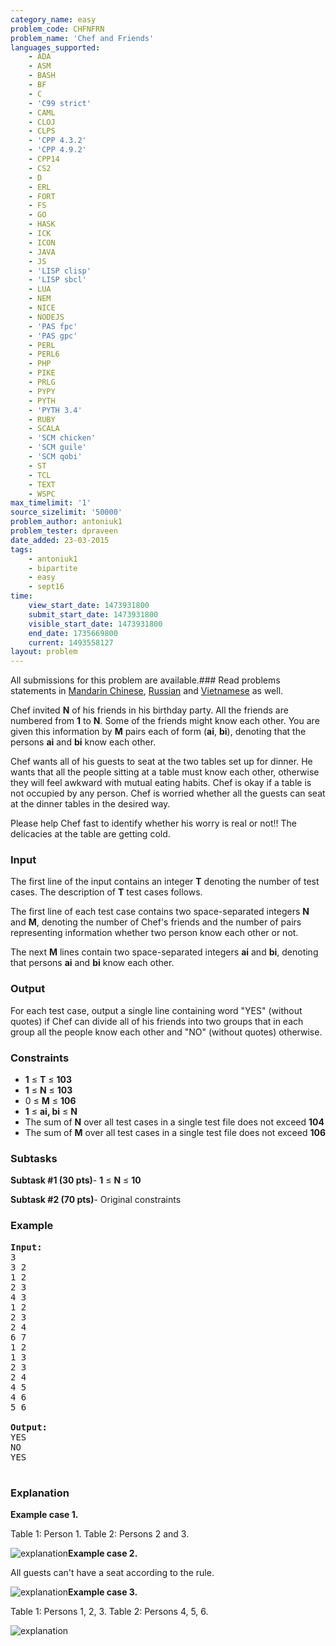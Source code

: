```yaml
---
category_name: easy
problem_code: CHFNFRN
problem_name: 'Chef and Friends'
languages_supported:
    - ADA
    - ASM
    - BASH
    - BF
    - C
    - 'C99 strict'
    - CAML
    - CLOJ
    - CLPS
    - 'CPP 4.3.2'
    - 'CPP 4.9.2'
    - CPP14
    - CS2
    - D
    - ERL
    - FORT
    - FS
    - GO
    - HASK
    - ICK
    - ICON
    - JAVA
    - JS
    - 'LISP clisp'
    - 'LISP sbcl'
    - LUA
    - NEM
    - NICE
    - NODEJS
    - 'PAS fpc'
    - 'PAS gpc'
    - PERL
    - PERL6
    - PHP
    - PIKE
    - PRLG
    - PYPY
    - PYTH
    - 'PYTH 3.4'
    - RUBY
    - SCALA
    - 'SCM chicken'
    - 'SCM guile'
    - 'SCM qobi'
    - ST
    - TCL
    - TEXT
    - WSPC
max_timelimit: '1'
source_sizelimit: '50000'
problem_author: antoniuk1
problem_tester: dpraveen
date_added: 23-03-2015
tags:
    - antoniuk1
    - bipartite
    - easy
    - sept16
time:
    view_start_date: 1473931800
    submit_start_date: 1473931800
    visible_start_date: 1473931800
    end_date: 1735669800
    current: 1493558127
layout: problem
---
```

All submissions for this problem are available.###  Read problems statements in [Mandarin Chinese](http://www.codechef.com/download/translated/SEPT16/mandarin/CHFNFRN.pdf), [Russian](http://www.codechef.com/download/translated/SEPT16/russian/CHFNFRN.pdf) and [Vietnamese](http://www.codechef.com/download/translated/SEPT16/vietnamese/CHFNFRN.pdf) as well.

Chef invited **N** of his friends in his birthday party. All the friends are numbered from **1** to **N**. Some of the friends might know each other. You are given this information by **M** pairs each of form (**ai**, **bi**), denoting that the persons **ai** and **bi** know each other.

Chef wants all of his guests to seat at the two tables set up for dinner. He wants that all the people sitting at a table must know each other, otherwise they will feel awkward with mutual eating habits. Chef is okay if a table is not occupied by any person. Chef is worried whether all the guests can seat at the dinner tables in the desired way.

Please help Chef fast to identify whether his worry is real or not!! The delicacies at the table are getting cold.

### Input

The first line of the input contains an integer **T** denoting the number of test cases. The description of **T** test cases follows.

The first line of each test case contains two space-separated integers **N** and **M**, denoting the number of Chef's friends and the number of pairs representing information whether two person know each other or not.

The next **M** lines contain two space-separated integers **ai** and **bi**, denoting that persons **ai** and **bi** know each other.

### Output

For each test case, output a single line containing word "YES" (without quotes) if Chef can divide all of his friends into two groups that in each group all the people know each other and "NO" (without quotes) otherwise.

### Constraints

- **1** ≤ **T** ≤ **103**
- **1** ≤ **N** ≤ **103**
- 0 ≤ **M** ≤ **106**
- **1** ≤ **ai, bi** ≤ **N**
- The sum of **N** over all test cases in a single test file does not exceed **104**
- The sum of **M** over all test cases in a single test file does not exceed **106**

### Subtasks

**Subtask #1 (30 pts)**- **1** ≤ **N** ≤ **10**

 **Subtask #2 (70 pts)**- Original constraints

### Example

<pre><b>Input:</b><tt>
3
3 2
1 2
2 3
4 3
1 2
2 3
2 4
6 7
1 2
1 3
2 3
2 4
4 5
4 6
5 6
</tt>
<b>Output:</b><tt>
YES
NO
YES
</tt>
</pre>
### Explanation

**Example case 1.**

Table 1: Person 1. Table 2: Persons 2 and 3.

![explanation](https://www.codechef.com/download/upload/SEPT16/1.jpg)**Example case 2.**

All guests can't have a seat according to the rule.

![explanation](https://www.codechef.com/download/upload/SEPT16/2.jpg)**Example case 3.**

Table 1: Persons 1, 2, 3. Table 2: Persons 4, 5, 6.

![explanation](https://www.codechef.com/download/upload/SEPT16/3.jpg)

